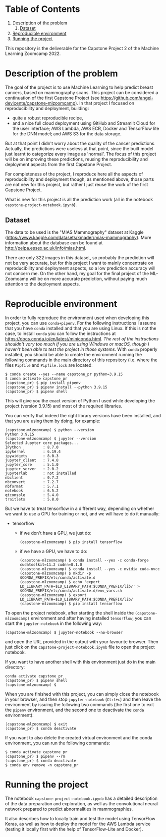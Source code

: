
# Table of Contents

1.  [Description of the problem](#org7720de3)
    1.  [Dataset](#orgceb842e)
2.  [Reproducible environment](#orgfff8545)
3.  [Running the project](#orgf0329cb)

This repository is the deliverable for the Capstone Project 2 of the Machine
Learning Zoomcamp 2022.


<a id="org7720de3"></a>

# Description of the problem

The goal of the project is to use Machine Learning to help predict breast
cancers, based on mammography scans. This project can be considered a
continuation of the first Capstone Project (see
<https://github.com/angel-devicente/capstone-mlzoomcamp>). In that project I
focused on reproducibility and deployment, building:

-   quite a robust reproducible recipe,
-   and a nice full cloud deployment using GitHub and Streamlit Cloud for the user
    interface; AWS Lambda, AWS ECR, Docker and TensorFlow lite for the DNN model;
    and AWS S3 for the data storage.

But at that point I didn't worry about the quality of the cancer
predictions. Actually, the predictions were useless at that point, 
since the built model just learnt to categorize every image as 'normal'. The
focus of this project will be on improving these predictions, reusing the
reproducibility and deployment aspects from the first Capstone Project.

For completeness of the project, I reproduce here all the aspects of
reproducibility and deployment though, as mentioned above, those parts are not
new for this project, but rather I just reuse the work of the first Capstone
Project. 

What is new for this project is all the prediction work (all in the notebook
`capstone-project-notebook.ipynb`).


<a id="orgceb842e"></a>

## Dataset

The data to be used is the "MIAS Mammography" dataset at Kaggle
(<https://www.kaggle.com/datasets/kmader/mias-mammography>). More information
about the database can be found at <http://peipa.essex.ac.uk/info/mias.html>.

There are only 322 images in this dataset, so probably the prediction will not
be very accurate, but for this project I want to mainly concentrate on
reproducibility and deployment aspects, so a low prediction accuracy will not
concern me. On the other hand, my goal for the final project of the ML-Zoomcamp
will be on more accurate prediction, without paying much attention to the
deployment aspects.


<a id="orgfff8545"></a>

# Reproducible environment

In order to fully reproduce the environment used when developing this project,
you can use `conda+pipenv`. For the following instructions I assume that you
have `conda` installed and that you are using Linux. If this is
not the case, to install `conda` you can follow the instructions at 
<https://docs.conda.io/en/latest/miniconda.html>. 
*The rest of the instructions shouldn't vary too much if you are using Windows
or macOS, though I haven't been able to test the project in those systems*. With
`conda` properly installed, you should be able to create the environment running
the following commands in the main directory of this repository (i.e. where the
files `Pipfile` and `Pipfile.lock` are located:

    $ conda create --yes --name capstone_pr python=3.9.15
    $ conda activate capstone_pr
    (capstone_pr) $ pip install pipenv
    (capstone_pr) $ pipenv install --python 3.9.15
    (capstone_pr) $ pipenv shell

This will give you the exact version of Python I used while developing the
project (version 3.9.15) and most of the required libraries. 

You can verify that indeed the right library versions have been installed, and
that you are using them by doing, for example:

    (capstone-mlzoomcamp) $ python --version
    Python 3.9.15
    (capstone-mlzoomcamp) $ jupyter --version
    Selected Jupyter core packages...
    IPython          : 8.7.0
    ipykernel        : 6.19.4
    ipywidgets       : 8.0.3
    jupyter_client   : 7.4.8
    jupyter_core     : 5.1.0
    jupyter_server   : 2.0.2
    jupyterlab       : not installed
    nbclient         : 0.7.2
    nbconvert        : 7.2.7
    nbformat         : 5.7.1
    notebook         : 6.5.2
    qtconsole        : 5.4.0
    traitlets        : 5.8.0

But we have to treat tensorflow in a different way, depending on whether we want
to use a GPU for training or not, and we will have to do it manually:

-   tensorflow
    -   if we don't have a GPU, we just do:
        
            (capstone-mlzoomcamp) $ pip install tensorflow
    -   if we have a GPU, we have to do:
        
            (capstone-mlzoomcamp) $ conda install --yes -c conda-forge cudatoolkit=11.2 cudnn=8.1.0
            (capstone-mlzoomcamp) $ conda install --yes -c nvidia cuda-nvcc
            (capstone-mlzoomcamp) $ mkdir -p $CONDA_PREFIX/etc/conda/activate.d
            (capstone-mlzoomcamp) $ echo 'export LD_LIBRARY_PATH=$LD_LIBRARY_PATH:$CONDA_PREFIX/lib/' > $CONDA_PREFIX/etc/conda/activate.d/env_vars.sh
            (capstone-mlzoomcamp) $ export LD_LIBRARY_PATH=$LD_LIBRARY_PATH:$CONDA_PREFIX/lib/
            (capstone-mlzoomcamp) $ pip install tensorflow

To open the project notebook, after starting the shell inside the
`(capstone-mlzoomcamp)` environment and after having installed `tensorflow`, you
can start the `jupyter-notebook` in the following way:

    (capstone-mlzoomcamp) $ jupyter-notebook --no-browser

and open the URL provided in the output with your favourite browser. Then just
click on the `capstone-project-notebook.ipynb` file to open the project
notebook. 

If you want to have another shell with this environment just do in the main directory:

    conda activate capstone_pr
    (capstone_pr) $ pipenv shell
    (capstone-mlzoomcamp) $ 

When you are finished with this project, you can simply close the notebook in
your browser, and then stop `jupyter-notebook` (`Ctrl+c`) and then leave the
environment by issuing the following two commands (the first one to exit the
`pipenv` environment, and the second one to deactivate the `conda` environment):

    (capstone-mlzoomcamp) $ exit
    (capstone_pr) $ conda deactivate

If you want to also delete the created virtual environment and the conda
environment, you can run the following commands:

    $ conda activate capstone_pr
    (capstone_pr) $ pipenv --rm
    (capstone_pr) $ conda deactivate
    $ conda env remove -n capstone_pr


<a id="orgf0329cb"></a>

# Running the project

The notebook `capstone-project-notebook.ipynb` has a detailed description of the
data preparation and exploration, as well as the convolutional neural network
prepared to predict abnormalities in mammographies. 

It also describes how to locally train and test the model using TensorFlow
Keras, as well as how to deploy the model for the AWS Lambda service (testing it
locally first with the help of TensorFlow-Lite and Docker).

